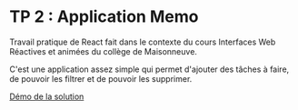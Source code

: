 # TP 2 : Application Memo

Travail pratique de React fait dans le contexte du cours Interfaces Web Réactives et animées du collège de Maisonneuve.

C'est une application assez simple qui permet d'ajouter des tâches à faire, de pouvoir les filtrer et de pouvoir les supprimer.

[Démo de la solution](https://simfolio-9d068.web.app/) 
